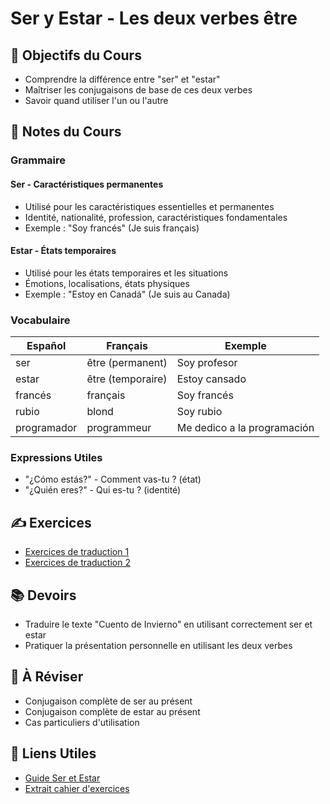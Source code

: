 # Ser y Estar - Les deux verbes être

## 🎯 Objectifs du Cours
- Comprendre la différence entre "ser" et "estar"
- Maîtriser les conjugaisons de base de ces deux verbes
- Savoir quand utiliser l'un ou l'autre

## 📝 Notes du Cours

### Grammaire

#### Ser - Caractéristiques permanentes
- Utilisé pour les caractéristiques essentielles et permanentes
- Identité, nationalité, profession, caractéristiques fondamentales
- Exemple : "Soy francés" (Je suis français)

#### Estar - États temporaires
- Utilisé pour les états temporaires et les situations
- Émotions, localisations, états physiques
- Exemple : "Estoy en Canadá" (Je suis au Canada)

### Vocabulaire
| Español | Français | Exemple |
|---------|----------|----------|
| ser | être (permanent) | Soy profesor |
| estar | être (temporaire) | Estoy cansado |
| francés | français | Soy francés |
| rubio | blond | Soy rubio |
| programador | programmeur | Me dedico a la programación |

### Expressions Utiles
- "¿Cómo estás?" - Comment vas-tu ? (état)
- "¿Quién eres?" - Qui es-tu ? (identité)

## ✍️ Exercices
- [Exercices de traduction 1](https://espagnolpratique.com/exercice-de-traduction-francais-espagnol-pdf)
- [Exercices de traduction 2](https://espagnolpratique.com/exercice-de-traduction-francais-espagnol-pdf-2)

## 📚 Devoirs
- Traduire le texte "Cuento de Invierno" en utilisant correctement ser et estar
- Pratiquer la présentation personnelle en utilisant les deux verbes

## 🔄 À Réviser
- Conjugaison complète de ser au présent
- Conjugaison complète de estar au présent
- Cas particuliers d'utilisation

## 📌 Liens Utiles
- [Guide Ser et Estar](../resources/Guide-Ser-et-Estar.pdf)
- [Extrait cahier d'exercices](../resources/Extrait-cahier-exercices-espagnol.pdf)
